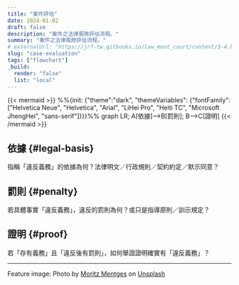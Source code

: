 ```yaml
---
title: "案件評估"
date: 2024-01-02
draft: false
description: "案件之法律風險評估流程。"
summary: "案件之法律風險評估流程。"
# externalUrl: "https://jrf-tw.gitbooks.io/law_moot_court/content/3-4.html"
slug: "case-evaluation"
tags: ["flowchart"]
_build:
  render: "false"
  list: "local"
---
```


{{< mermaid >}}
%%{init: {"theme":"dark", "themeVariables": {"fontFamily":["Helvetica Neue", "Helvetica", "Arial", "LiHei Pro", "Heiti TC", "Microsoft JhengHei", "sans-serif"]}}}%%
graph LR;
A[依據]-->B[罰則];
B-->C[證明]
{{< /mermaid >}}

## 依據 {#legal-basis}

指稱「違反義務」的依據為何？法律明文／行政規則／契約約定／默示同意？

## 罰則 {#penalty}

若具體事實「違反義務」，違反的罰則為何？或只是指導原則／訓示規定？

## 證明 {#proof}

若「存有義務」且「違反後有罰則」，如何舉證證明確實有「違反義務」？

---

Feature image: Photo by [Moritz Mentges](https://unsplash.com/@mphotographym) on [Unsplash](https://unsplash.com/photos/red-and-white-abstract-art-V3VCvrTerEA)

